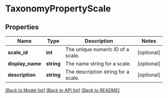 # TaxonomyPropertyScale

## Properties
Name | Type | Description | Notes
------------ | ------------- | ------------- | -------------
**scale_id** | **int** | The unique numeric ID of a scale. | [optional] 
**display_name** | **string** | The name string for a scale. | [optional] 
**description** | **string** | The description string for a scale. | [optional] 

[[Back to Model list]](../../README.md#documentation-for-models) [[Back to API list]](../../README.md#documentation-for-api-endpoints) [[Back to README]](../../README.md)

